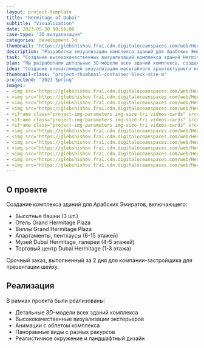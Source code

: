 ```yaml
---
layout: project-template
title: "Hermitage of Dubai"
subtitle: "Visualization"
date: 2023-05-30 00:59:00
case-type: "3D визуализация"
categories: development 3d
thumbnail: "https://glebshishov.fra1.cdn.digitaloceanspaces.com/web/Hermitage-of-Dubai/Hermitage-of-Dubai-thumbnail.webp"
description: "Разработка визуализации комплекса зданий для Арабских Эмиратов, включающего высотные башни, отель, виллы, апартаменты, музей и торговый центр."
task: "Создание высококачественных визуализаций комплекса зданий Hermitage of Dubai для презентации шейху."
plan: "Мы разработали детальные 3D-модели всех зданий комплекса, создали реалистичные визуализации и анимации для полного представления проекта."
idea: "Создание впечатляющей визуализации масштабного архитектурного комплекса, отражающего роскошь и величие Дубая."
thumbnail-class: "project-thumbnail-container block-size-m"
projectend: "2023 Spring"
images:
- <img src="https://glebshishov.fra1.cdn.digitaloceanspaces.com/web/Hermitage-of-Dubai/Hermitage-of-Dubai-00.webp" class="project-img-parameters img-size-full" alt="Hermitage-of-Dubai-00">
- <img src="https://glebshishov.fra1.cdn.digitaloceanspaces.com/web/Hermitage-of-Dubai/Hermitage-of-Dubai-01.webp" class="project-img-parameters img-size-full" alt="Hermitage-of-Dubai-01">
- <img src="https://glebshishov.fra1.cdn.digitaloceanspaces.com/web/Hermitage-of-Dubai/Hermitage-of-Dubai-02.webp" class="project-img-parameters img-size-half" alt="Hermitage-of-Dubai-02">
- <img src="https://glebshishov.fra1.cdn.digitaloceanspaces.com/web/Hermitage-of-Dubai/Hermitage-of-Dubai-03.webp" class="project-img-parameters img-size-half" alt="Hermitage-of-Dubai-03">
- <iframe class="project-img-parameters img-size-tri videos-cards" src="https://player.vimeo.com/video/834379006?h=cd3d788d1b;autopause=0&amp&autoplay=1&loop=1;player_id=0&amp;app_id=58479" frameborder="0" allow="autoplay; fullscreen; picture-in-picture" allowfullscreen title="1 City.mp4"></iframe>
- <iframe class="project-img-parameters img-size-tri videos-cards" src="https://player.vimeo.com/video/834376385?h=47f166a5a4;autopause=0&amp&autoplay=1&loop=1;player_id=0&amp;app_id=58479" frameborder="0" allow="autoplay; fullscreen; picture-in-picture" allowfullscreen title="2 City.mp4"></iframe>
- <iframe class="project-img-parameters img-size-tri videos-cards" src="https://player.vimeo.com/video/834379516?h=6fcdbd216c;autopause=0&amp&autoplay=1&loop=1;player_id=0&amp;app_id=58479" frameborder="0" allow="autoplay; fullscreen; picture-in-picture" allowfullscreen title="3 City.mp4"></iframe>
- <img src="https://glebshishov.fra1.cdn.digitaloceanspaces.com/web/Hermitage-of-Dubai/Hermitage-of-Dubai-04.webp" class="project-img-parameters img-size-full" alt="Hermitage-of-Dubai-04">
- <img src="https://glebshishov.fra1.cdn.digitaloceanspaces.com/web/Hermitage-of-Dubai/Hermitage-of-Dubai-10.webp" class="project-img-parameters img-size-full" alt="Hermitage-of-Dubai-09">
- <img src="https://glebshishov.fra1.cdn.digitaloceanspaces.com/web/Hermitage-of-Dubai/Hermitage-of-Dubai-09.webp" class="project-img-parameters img-size-full" alt="Hermitage-of-Dubai-04">
- <img src="https://glebshishov.fra1.cdn.digitaloceanspaces.com/web/Hermitage-of-Dubai/Hermitage-of-Dubai-05.webp" class="project-img-parameters img-size-full" alt="Hermitage-of-Dubai-05">
- <img src="https://glebshishov.fra1.cdn.digitaloceanspaces.com/web/Hermitage-of-Dubai/Hermitage-of-Dubai-06.webp" class="project-img-parameters img-size-full" alt="Hermitage-of-Dubai-06">
- <img src="https://glebshishov.fra1.cdn.digitaloceanspaces.com/web/Hermitage-of-Dubai/Hermitage-of-Dubai-07.webp" class="project-img-parameters img-size-half" alt="Hermitage-of-Dubai-07">
- <img src="https://glebshishov.fra1.cdn.digitaloceanspaces.com/web/Hermitage-of-Dubai/Hermitage-of-Dubai-08.webp" class="project-img-parameters img-size-half" alt="Hermitage-of-Dubai-08">
---
```

## О проекте

Создание комплекса зданий для Арабских Эмиратов, включающего:
- Высотные башни (3 шт.)
- Отель Grand Hermitage Plaza
- Виллы Grand Hermitage Plaza
- Апартаменты, пентхаусы (6-15 этажей)
- Музей Dubai Hermitage, галереи (4-5 этажей)
- Торговый центр Dubai Hermitage (1-3 этажа)

Срочный заказ, выполненный за 2 дня для компании-застройщика для презентации шейху.

## Реализация

В рамках проекта были реализованы:
- Детальные 3D-модели всех зданий комплекса
- Высококачественные визуализации экстерьеров
- Анимации с облетом комплекса
- Панорамные виды с разных ракурсов
- Реалистичное окружение и ландшафтный дизайн
